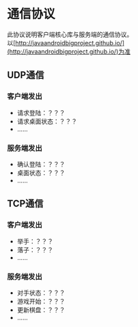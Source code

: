# 通信协议   
此协议说明客户端核心库与服务端的通信协议。   
以[http://javaandroidbigproject.github.io/](http://javaandroidbigproject.github.io/)为准

## UDP通信   
### 客户端发出   
- 请求登陆：？？？   
- 请求桌面状态：？？？
- ……

### 服务端发出   
- 确认登陆：？？？   
- 桌面状态：？？？
- ……

## TCP通信   
### 客户端发出   
- 举手：？？？   
- 落子：？？？
- ……

### 服务端发出   
- 对手状态：？？？   
- 游戏开始：？？？
- 更新棋盘：？？？
- ……
